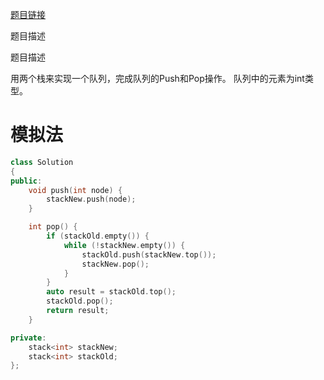 [题目链接][1]

题目描述

题目描述

用两个栈来实现一个队列，完成队列的Push和Pop操作。 队列中的元素为int类型。


# 模拟法

```cpp
class Solution
{
public:
    void push(int node) {
        stackNew.push(node);
    }

    int pop() {
        if (stackOld.empty()) {
            while (!stackNew.empty()) {
                stackOld.push(stackNew.top());
                stackNew.pop();
            }
        }
        auto result = stackOld.top();
        stackOld.pop();
        return result;
    }

private:
    stack<int> stackNew;
    stack<int> stackOld;
};
```

[1]: http://www.nowcoder.com/practice/69f0ffed01c741c5ae5594a23f7cd739?tpId=8&tqId=11007&rp=1&ru=/ta/cracking-the-coding-interview&qru=/ta/cracking-the-coding-interview/question-ranking